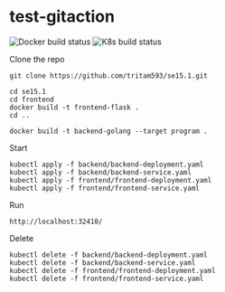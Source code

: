 # test-gitaction
<!-- docker run -d --name "mysql-container" -p 3000:3306 database-mysql -->
![Docker build status](https://github.com/tritam593/se15.1/actions/workflows/docker-image.yml/badge.svg)
![K8s build status](https://github.com/tritam593/se15.1/actions/workflows/k8s.yml/badge.svg)

Clone the repo
```
git clone https://github.com/tritam593/se15.1.git
```

```
cd se15.1
cd frontend
docker build -t frontend-flask .
cd ..

docker build -t backend-golang --target program .
```


Start
```
kubectl apply -f backend/backend-deployment.yaml 
kubectl apply -f backend/backend-service.yaml 
kubectl apply -f frontend/frontend-deployment.yaml 
kubectl apply -f frontend/frontend-service.yaml 
```
Run

```
http://localhost:32410/
```

Delete
```
kubectl delete -f backend/backend-deployment.yaml 
kubectl delete -f backend/backend-service.yaml 
kubectl delete -f frontend/frontend-deployment.yaml 
kubectl delete -f frontend/frontend-service.yaml 
```